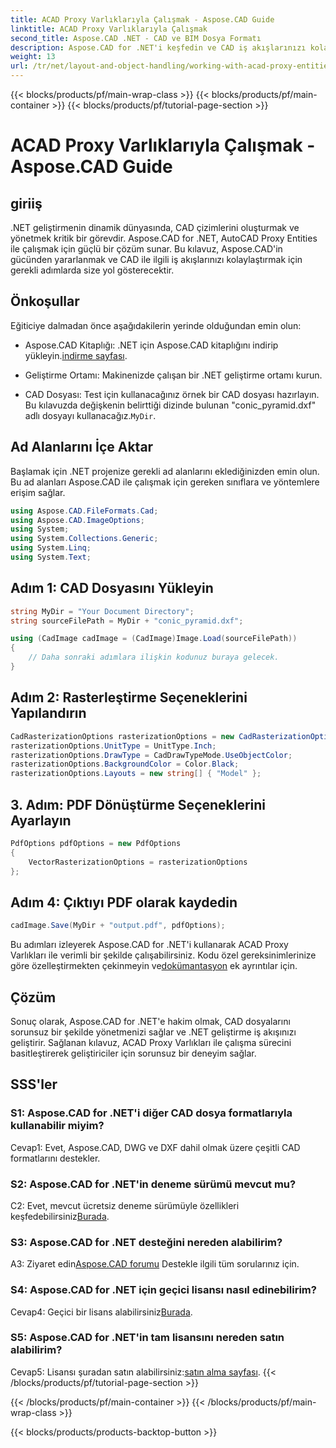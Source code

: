 ```yaml
---
title: ACAD Proxy Varlıklarıyla Çalışmak - Aspose.CAD Guide
linktitle: ACAD Proxy Varlıklarıyla Çalışmak
second_title: Aspose.CAD .NET - CAD ve BIM Dosya Formatı
description: Aspose.CAD for .NET'i keşfedin ve CAD iş akışlarınızı kolaylaştırın. ACAD Proxy Varlıklarını zahmetsizce dönüştürün, düzenleyin ve yönetin.
weight: 13
url: /tr/net/layout-and-object-handling/working-with-acad-proxy-entities/
---
```


{{< blocks/products/pf/main-wrap-class >}}
{{< blocks/products/pf/main-container >}}
{{< blocks/products/pf/tutorial-page-section >}}

# ACAD Proxy Varlıklarıyla Çalışmak - Aspose.CAD Guide

## giriiş

.NET geliştirmenin dinamik dünyasında, CAD çizimlerini oluşturmak ve yönetmek kritik bir görevdir. Aspose.CAD for .NET, AutoCAD Proxy Entities ile çalışmak için güçlü bir çözüm sunar. Bu kılavuz, Aspose.CAD'in gücünden yararlanmak ve CAD ile ilgili iş akışlarınızı kolaylaştırmak için gerekli adımlarda size yol gösterecektir.

## Önkoşullar

Eğiticiye dalmadan önce aşağıdakilerin yerinde olduğundan emin olun:

-  Aspose.CAD Kitaplığı: .NET için Aspose.CAD kitaplığını indirip yükleyin.[indirme sayfası](https://releases.aspose.com/cad/net/).

- Geliştirme Ortamı: Makinenizde çalışan bir .NET geliştirme ortamı kurun.

-  CAD Dosyası: Test için kullanacağınız örnek bir CAD dosyası hazırlayın. Bu kılavuzda değişkenin belirttiği dizinde bulunan "conic_pyramid.dxf" adlı dosyayı kullanacağız.`MyDir`.

## Ad Alanlarını İçe Aktar

Başlamak için .NET projenize gerekli ad alanlarını eklediğinizden emin olun. Bu ad alanları Aspose.CAD ile çalışmak için gereken sınıflara ve yöntemlere erişim sağlar.

```csharp
using Aspose.CAD.FileFormats.Cad;
using Aspose.CAD.ImageOptions;
using System;
using System.Collections.Generic;
using System.Linq;
using System.Text;
```

## Adım 1: CAD Dosyasını Yükleyin

```csharp
string MyDir = "Your Document Directory";
string sourceFilePath = MyDir + "conic_pyramid.dxf";

using (CadImage cadImage = (CadImage)Image.Load(sourceFilePath))
{
    // Daha sonraki adımlara ilişkin kodunuz buraya gelecek.
}
```

## Adım 2: Rasterleştirme Seçeneklerini Yapılandırın

```csharp
CadRasterizationOptions rasterizationOptions = new CadRasterizationOptions();
rasterizationOptions.UnitType = UnitType.Inch;
rasterizationOptions.DrawType = CadDrawTypeMode.UseObjectColor;
rasterizationOptions.BackgroundColor = Color.Black;
rasterizationOptions.Layouts = new string[] { "Model" };
```

## 3. Adım: PDF Dönüştürme Seçeneklerini Ayarlayın

```csharp
PdfOptions pdfOptions = new PdfOptions
{
    VectorRasterizationOptions = rasterizationOptions
};
```

## Adım 4: Çıktıyı PDF olarak kaydedin

```csharp
cadImage.Save(MyDir + "output.pdf", pdfOptions);
```

Bu adımları izleyerek Aspose.CAD for .NET'i kullanarak ACAD Proxy Varlıkları ile verimli bir şekilde çalışabilirsiniz. Kodu özel gereksinimlerinize göre özelleştirmekten çekinmeyin ve[dokümantasyon](https://reference.aspose.com/cad/net/) ek ayrıntılar için.

## Çözüm

Sonuç olarak, Aspose.CAD for .NET'e hakim olmak, CAD dosyalarını sorunsuz bir şekilde yönetmenizi sağlar ve .NET geliştirme iş akışınızı geliştirir. Sağlanan kılavuz, ACAD Proxy Varlıkları ile çalışma sürecini basitleştirerek geliştiriciler için sorunsuz bir deneyim sağlar.

## SSS'ler

### S1: Aspose.CAD for .NET'i diğer CAD dosya formatlarıyla kullanabilir miyim?

Cevap1: Evet, Aspose.CAD, DWG ve DXF dahil olmak üzere çeşitli CAD formatlarını destekler.

### S2: Aspose.CAD for .NET'in deneme sürümü mevcut mu?

 C2: Evet, mevcut ücretsiz deneme sürümüyle özellikleri keşfedebilirsiniz[Burada](https://releases.aspose.com/).

### S3: Aspose.CAD for .NET desteğini nereden alabilirim?

 A3: Ziyaret edin[Aspose.CAD forumu](https://forum.aspose.com/c/cad/19) Destekle ilgili tüm sorularınız için.

### S4: Aspose.CAD for .NET için geçici lisansı nasıl edinebilirim?

 Cevap4: Geçici bir lisans alabilirsiniz[Burada](https://purchase.aspose.com/temporary-license/).

### S5: Aspose.CAD for .NET'in tam lisansını nereden satın alabilirim?

 Cevap5: Lisansı şuradan satın alabilirsiniz:[satın alma sayfası](https://purchase.aspose.com/buy).
{{< /blocks/products/pf/tutorial-page-section >}}

{{< /blocks/products/pf/main-container >}}
{{< /blocks/products/pf/main-wrap-class >}}

{{< blocks/products/products-backtop-button >}}
